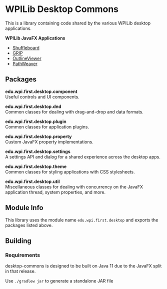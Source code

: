# WPILib Desktop Commons

This is a library containing code shared by the various WPILib desktop applications.

**WPILib JavaFX Applications**  
- [Shuffleboard](https://github.com/wpilibsuite/shuffleboard)
- [GRIP](https://github.com/wpiroboticsprojects/grip)
- [OutlineViewer](https://github.com/wpilibsuite/outlineviewer)
- [PathWeaver](https://github.com/wpilibsuite/pathweaver)

## Packages

**edu.wpi.first.desktop.component**  
Useful controls and UI components.

**edu.wpi.first.desktop.dnd**  
Common classes for dealing with drag-and-drop and data formats.

**edu.wpi.first.desktop.plugin**  
Common classes for application plugins.

**edu.wpi.first.desktop.property**  
Custom JavaFX property implementations.

**edu.wpi.first.desktop.settings**  
A settings API and dialog for a shared experience across the desktop apps.

**edu.wpi.first.desktop.theme**  
Common classes for styling applications with CSS stylesheets.

**edu.wpi.first.desktop.util**  
Miscellaneous classes for dealing with concurrency on the JavaFX application thread, system properties, and more.

## Module Info
This library uses the module name `edu.wpi.first.desktop` and exports the packages listed above.

## Building

### Requirements
desktop-commons is designed to be built on Java 11 due to the JavaFX split in that release.

Use `./gradlew jar` to generate a standalone JAR file
